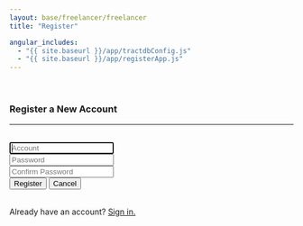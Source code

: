 ```yaml
---
layout: base/freelancer/freelancer
title: "Register"

angular_includes:
  - "{{ site.baseurl }}/app/tractdbConfig.js"
  - "{{ site.baseurl }}/app/registerApp.js"
---
```


<header>
    <div class="container">
        <div class="row">
            <div class="col-lg-12">
            </div>
        </div>
    </div>
</header>

<div class="container base-content" ng-app="registerApp" ng-controller="registerController">
    <div class="row">
        <div class="col-lg-12">
            <form ng-submit="submitRegisterForm()" id="registerForm" name="registerForm" class="form-signin">
                <h3 class="form-signin-heading">Register a New Account</h3>
                <hr class="colorgraph"><br>
                <input class="form-control" name="account" placeholder="Account" autofocus="" required="" maxlength="20" ng-model="viewModel.account" />
                <br/>
                <input type="password" class="form-control" name="password" placeholder="Password" required="" maxlength="24" ng-model="viewModel.password" />
                <br/>
                <input type="password" class="form-control" name="confirmPassword" placeholder="Confirm Password" required="" maxlength="24" ng-model="viewModel.confirmPassword" />
                <br/>
                <button class="btn btn-small btn-primary" name="Register" value="Register" type="submit">Register</button>
                <button class="btn btn-small" name="Cancel" value="Cancel">Cancel</button>
                <br/><br/>
                <p>Already have an account? <a href="/login" target='_self'>Sign in.</a></p>
            </form>
        </div>
    </div>
</div>

<!--
  <style>
    .wrapper {
      margin-top: 20px;
      margin-bottom: 20px;
    }
    form {
      width: 320px;
      margin: 0 auto;
    }
    .btn-small {
      width:80px !important;
      display: inline !important;
    }
    .tac {
      font-size: 10px;
    }
  </style>
-->
